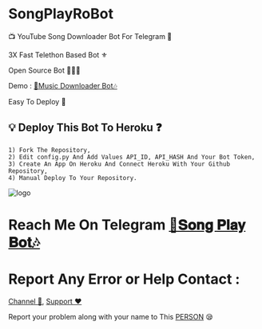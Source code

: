 # SongPlayRoBot

📺 YouTube Song Downloader Bot For Telegram 🔮

3X Fast Telethon Based Bot ⚜

Open Source Bot 👨🏻‍💻

Demo : [🎸Music Downloader Bot🎶](https://t.me/MusicDownloadersBot)

Easy To Deploy 🤗

## 💡 Deploy This Bot To Heroku ❓️
```
1) Fork The Repository,
2) Edit config.py And Add Values API_ID, API_HASH And Your Bot Token,
3) Create An App On Heroku And Connect Heroku With Your Github Repository, 
4) Manual Deploy To Your Repository. 
```
![logo](https://telegra.ph/file/9d337b3414bbf8e39ba79.jpg)
# Reach Me On Telegram [🎸𝐒𝐨𝐧𝐠 𝐏𝐥𝐚𝐲 𝐁𝐨𝐭🎶](https://t.me/MusicDownloadersBot)

# Report Any Error or Help Contact :
[Channel 💬](https://t.me/PremiumAppsAndModAppsFreeChannel), 
[Support ❤️](https://t.me/PremiumAppsAndModAppsFreeGroup) 

Report your problem along with your name to This [PERSON](https://t.me/RJSobujKhan) 😪
